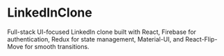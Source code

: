 # LinkedInClone
Full-stack UI-focused LinkedIn clone built with React, Firebase for authentication, Redux for state management, Material-UI, and React-Flip-Move for smooth transitions.
